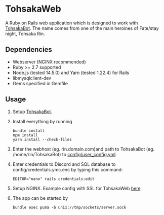 # TohsakaWeb
A Ruby on Rails web application which is designed to work with [TohsakaBot](https://github.com/Luukuton/TohsakaBot). The name comes from one of the main heroines of Fate/stay night, Tohsaka Rin.

## Dependencies
* Webserver (NGINX recommended)
* Ruby >= 2.7 supported
* Node.js (tested 14.5.0) and Yarn (tested 1.22.4) for Rails
* libmysqlclient-dev
* Gems specified in Gemfile

## Usage
1. Setup [TohsakaBot](https://github.com/Luukuton/TohsakaBot).
2. Install everything by running 

   ```
   bundle install
   npm install
   yarn install --check-files
   ```
3. Enter the webhost (eg. rin.domain.com)and path to TohsakaBot (eg. /home/rin/TohsakaBot) to [config/user_config.yml](config/user_config.yml).
4. Enter credentials to Discord and SQL database to config/credentials.ymc.enc by typing this command: 
   
   ```
   EDITOR="nano" rails credentials:edit
   ```
5. Setup NGINX. Example config with SSL for TohsakaWeb [here](documentation/tohsakaweb_nginx.conf).
6. The app can be started by 
   
   ```
   bundle exec puma -b unix://tmp/sockets/server.sock
   ```

